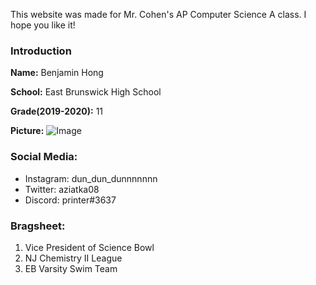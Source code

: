 This website was made for Mr. Cohen's AP Computer Science A class. I hope you like it!

### Introduction

**Name:** Benjamin Hong

**School:** East Brunswick High School

**Grade(2019-2020):** 11

**Picture:**
![Image](https://user-images.githubusercontent.com/65523909/82566577-1f1b7600-9b4a-11ea-9834-7e29bd55f1fe.png)

### Social Media:
  - Instagram: dun_dun_dunnnnnnn
  - Twitter: aziatka08
  - Discord: printer#3637
  
### Bragsheet:
  1. Vice President of Science Bowl
  2. NJ Chemistry II League
  3. EB Varsity Swim Team

